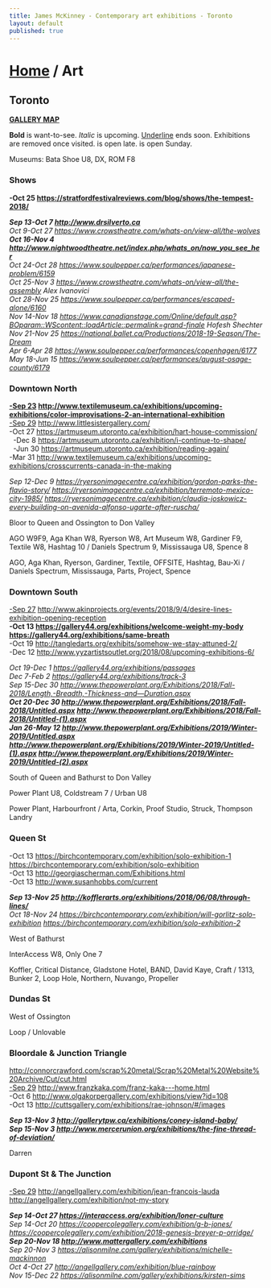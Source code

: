 ```yaml
---
title: James McKinney - Contemporary art exhibitions - Toronto
layout: default
published: true
---
```


# [Home](/) / Art

## Toronto

**[GALLERY MAP](https://www.google.com/maps/d/u/0/edit?mid=1sMiga7vQsqWdqEVQCqHsxjX2jeU)**

<span class="glyphicon glyphicon-info-sign" aria-hidden="true"></span> <strong>Bold</strong> is want-to-see. <em>Italic</em> is upcoming. <u>Underline</u> ends soon. Exhibitions are removed once visited. <span class="glyphicon glyphicon-time" aria-hidden="true"></span> is open late. <span class="glyphicon glyphicon-calendar" aria-hidden="true"></span> is open Sunday.

<span class="glyphicon glyphicon-calendar" aria-hidden="true"></span> <span class="glyphicon glyphicon-time" aria-hidden="true"></span> Museums: Bata Shoe U8, DX, ROM F8

### Shows

**-Oct 25 <https://stratfordfestivalreviews.com/blog/shows/the-tempest-2018/>**  

_**Sep 13-Oct 7 <http://www.drsilverto.ca>**_  
_Oct 9-Oct 27 <https://www.crowstheatre.com/whats-on/view-all/the-wolves>_  
_**Oct 16-Nov 4 <http://www.nightwoodtheatre.net/index.php/whats_on/now_you_see_her>**_  
_Oct 24-Oct 28 <https://www.soulpepper.ca/performances/japanese-problem/6159>_  
_Oct 25-Nov 3 <https://www.crowstheatre.com/whats-on/view-all/the-assembly> Alex Ivanovici_  
_Oct 28-Nov 25 <https://www.soulpepper.ca/performances/escaped-alone/6160>_  
_Nov 14-Nov 18 <https://www.canadianstage.com/Online/default.asp?BOparam::WScontent::loadArticle::permalink=grand-finale> Hofesh Shechter_  
_Nov 21-Nov 25 <https://national.ballet.ca/Productions/2018-19-Season/The-Dream>_  
_Apr 6-Apr 28 <https://www.soulpepper.ca/performances/copenhagen/6177>_  
_May 18-Jun 15 <https://www.soulpepper.ca/performances/august-osage-county/6179>_  

### Downtown North

**<u>-Sep 23</u> <http://www.textilemuseum.ca/exhibitions/upcoming-exhibitions/color-improvisations-2-an-international-exhibition>**  
<u>-Sep 29</u> <http://www.littlesistergallery.com/>  
-Oct 27 <https://artmuseum.utoronto.ca/exhibition/hart-house-commission/>  
  -Dec 8 <https://artmuseum.utoronto.ca/exhibition/i-continue-to-shape/>  
  -Jun 30 <https://artmuseum.utoronto.ca/exhibition/reading-again/>  
-Mar 31 <http://www.textilemuseum.ca/exhibitions/upcoming-exhibitions/crosscurrents-canada-in-the-making>  

_Sep 12-Dec 9 <https://ryersonimagecentre.ca/exhibition/gordon-parks-the-flavio-story/> <https://ryersonimagecentre.ca/exhibition/terremoto-mexico-city-1985/> <https://ryersonimagecentre.ca/exhibition/claudia-joskowicz-every-building-on-avenida-alfonso-ugarte-after-ruscha/>_  

<span class="glyphicon glyphicon-info-sign" aria-hidden="true"></span> Bloor to Queen and Ossington to Don Valley

<span class="glyphicon glyphicon-time" aria-hidden="true"></span> AGO W9F9, Aga Khan W8, Ryerson W8, Art Museum W8, Gardiner F9, Textile W8, Hashtag 10 / Daniels Spectrum 9, Mississauga U8, Spence 8

<span class="glyphicon glyphicon-calendar" aria-hidden="true"></span> AGO, Aga Khan, Ryerson, Gardiner, Textile, OFFSITE, Hashtag, Bau-Xi / Daniels Spectrum, Mississauga, Parts, Project, Spence

### Downtown South

<u>-Sep 27</u> <http://www.akinprojects.org/events/2018/9/4/desire-lines-exhibition-opening-reception>  
**-Oct 13 <https://gallery44.org/exhibitions/welcome-weight-my-body> <https://gallery44.org/exhibitions/same-breath>**  
-Oct 19 <http://tangledarts.org/exhibits/somehow-we-stay-attuned-2/>  
-Dec 12 <http://www.yyzartistsoutlet.org/2018/08/upcoming-exhibitions-6/>  

_Oct 19-Dec 1 <https://gallery44.org/exhibitions/passages>_  
_Dec 7-Feb 2 <https://gallery44.org/exhibitions/track-3>_  
_Sep 15-Dec 30 <http://www.thepowerplant.org/Exhibitions/2018/Fall-2018/Length,-Breadth,-Thickness-and—Duration.aspx>_  
_**Oct 20-Dec 30 <http://www.thepowerplant.org/Exhibitions/2018/Fall-2018/Untitled.aspx> <http://www.thepowerplant.org/Exhibitions/2018/Fall-2018/Untitled-(1).aspx>**_  
_**Jan 26-May 12 <http://www.thepowerplant.org/Exhibitions/2019/Winter-2019/Untitled.aspx> <http://www.thepowerplant.org/Exhibitions/2019/Winter-2019/Untitled-(1).aspx> <http://www.thepowerplant.org/Exhibitions/2019/Winter-2019/Untitled-(2).aspx>**_  

<span class="glyphicon glyphicon-info-sign" aria-hidden="true"></span> South of Queen and Bathurst to Don Valley

<span class="glyphicon glyphicon-time" aria-hidden="true"></span> Power Plant U8, Coldstream 7 / Urban U8

<span class="glyphicon glyphicon-calendar" aria-hidden="true"></span> Power Plant, Harbourfront / Arta, Corkin, Proof Studio, Struck, Thompson Landry

### Queen St

-Oct 13 <https://birchcontemporary.com/exhibition/solo-exhibition-1> <https://birchcontemporary.com/exhibition/solo-exhibition>  
-Oct 13 <http://georgiascherman.com/Exhibitions.html>  
-Oct 13 <http://www.susanhobbs.com/current>  

_**Sep 13-Nov 25 <http://kofflerarts.org/exhibitions/2018/06/08/through-lines/>**_  
_Oct 18-Nov 24 <https://birchcontemporary.com/exhibition/will-gorlitz-solo-exhibition> <https://birchcontemporary.com/exhibition/solo-exhibition-2>_  

<span class="glyphicon glyphicon-info-sign" aria-hidden="true"></span> West of Bathurst

<span class="glyphicon glyphicon-time" aria-hidden="true"></span> InterAccess W8, Only One 7

<span class="glyphicon glyphicon-calendar" aria-hidden="true"></span> Koffler, Critical Distance, Gladstone Hotel, BAND, David Kaye, Craft / 1313, Bunker 2, Loop Hole, Northern, Nuvango, Propeller

### Dundas St

<span class="glyphicon glyphicon-info-sign" aria-hidden="true"></span> West of Ossington

<span class="glyphicon glyphicon-calendar" aria-hidden="true"></span> Loop / Unlovable

### Bloordale & Junction Triangle

http://connorcrawford.com/scrap%20metal/Scrap%20Metal%20Website%20Archive/Cut/cut.html  
<u>-Sep 29</u> <http://www.franzkaka.com/franz-kaka---home.html>  
-Oct 6 <http://www.olgakorpergallery.com/exhibitions/view?id=108>  
-Oct 13 <http://cuttsgallery.com/exhibitions/rae-johnson/#/images>  

_**Sep 13-Nov 3 <http://gallerytpw.ca/exhibitions/coney-island-baby/>**_  
_**Sep 15-Nov 3 <http://www.mercerunion.org/exhibitions/the-fine-thread-of-deviation/>**_  

<span class="glyphicon glyphicon-calendar" aria-hidden="true"></span> Darren

### Dupont St & The Junction

<u>-Sep 29</u> <http://angellgallery.com/exhibition/jean-francois-lauda> <http://angellgallery.com/exhibition/not-my-story>  

_**Sep 14-Oct 27 <https://interaccess.org/exhibition/loner-culture>**_  
_Sep 14-Oct 20 <https://coopercolegallery.com/exhibition/g-b-jones/> <https://coopercolegallery.com/exhibition/2018-genesis-breyer-p-orridge/>_  
_**Sep 20-Nov 18 <http://www.mattergallery.com/exhibitions>**_  
_Sep 20-Nov 3 <https://alisonmilne.com/gallery/exhibitions/michelle-mackinnon>_  
_Oct 4-Oct 27 <http://angellgallery.com/exhibition/blue-rainbow>_  
_Nov 15-Dec 22 <https://alisonmilne.com/gallery/exhibitions/kirsten-sims>_  
